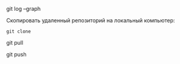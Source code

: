 git log –graph


Скопировать удаленный репозиторий на локальный компьютер:

```
git clone
```

git pull

git push
